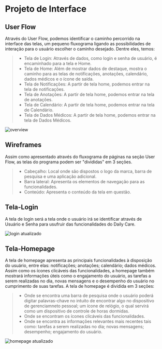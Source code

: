 
# Projeto de Interface


## User Flow

Através do User Flow, podemos identificar o caminho percorrido na interface das telas, um pequeno fluxograma ligando as possibilidades de interação para o usuário escolher o caminho desejado. Dentre eles, temos:

> - Tela de Login: Através de dados, como login e senha de usuário, é encaminhado para a tela e Home.
> - Tela de Home: Além de mostrar dados de destaque, mostra o caminho para as telas de notificações, anotações, calendário, dados médicos e o ícone de saída.
> - Tela de Notificações: A partir de tela home, podemos entrar na tela de notificações.
> - Tela de Anotações: A partir de tela home, podemos entrar na tela de anotações.
> - Tela de Calendário: A partir de tela home, podemos entrar na tela de Calendário.
> - Tela de Dados Médicos: A partir de tela home, podemos entrar na tela de Dados Médicos.

![overview](https://user-images.githubusercontent.com/124836743/233817810-51b4d6de-2168-4990-b7b1-042bec7e2f64.png)

## Wireframes

Assim como apresentado através do fluxograma de páginas na seção User Flow, as telas do programa podem ser "divididas" em 3 seções.

> - Cabeçalho: Local onde são dispostos o logo da marca, barra de pesquisa e uma aplicação adicional.
> - Barra lateral: Apresenta os elementos de navegação para as funcionalidades.
> - Conteúdo: Apresenta o conteúdo da tela em questão.

## Tela-Login

A tela de login será a tela onde o usuário irá se identificar através de Usuário e Senha para usufruir das funcionalidades do Daily Care.

![login atualizado](https://user-images.githubusercontent.com/124836743/233818230-ecdfc633-a0ff-43c2-bf80-2f99618422ac.png)

## Tela-Homepage

A tela de homepage apresenta as principais funcionalidades à disposição do usuário, entre elas: notificações; anotações; calendário; dados médicos. Assim como os ícones clicáveis das funcionalidades, a homepage também mostrará informações úteis como o engajamento do usuário, as tarefas a serem realizadas no dia, novas mensagens e o desempenho do usuário no cumprimento de suas tarefas.
A tela de homepage é dividida em 3 seções:

> - Onde se encontra uma barra de pesquisa onde o usuário poderá digitar palavras-chave no intuito de encontrar algo no dispositivo de gerenciamneto pessoal; um ícone de relógio, o qual servirá como um dispositivo de controle de horas dormidas.
> - Onde se encontram os ícones clicáveis das funcionalidades.
> - Onde se encontra as informações relevantes mais recentes tais como: tarefas a serem realizadas no dia; novas mensagens; desempenho; engajamento do usuário.

![homepage atualizado](https://user-images.githubusercontent.com/124836743/233818322-a6870c85-5f97-4961-8251-c50bbe12cda8.png)


 
